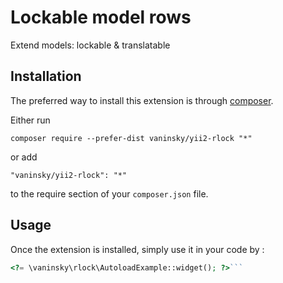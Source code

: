 Lockable model rows
===================
Extend models: lockable & translatable

Installation
------------

The preferred way to install this extension is through [composer](http://getcomposer.org/download/).

Either run

```
composer require --prefer-dist vaninsky/yii2-rlock "*"
```

or add

```
"vaninsky/yii2-rlock": "*"
```

to the require section of your `composer.json` file.


Usage
-----

Once the extension is installed, simply use it in your code by  :

```php
<?= \vaninsky\rlock\AutoloadExample::widget(); ?>```